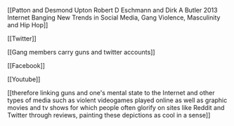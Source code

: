 [[Patton and Desmond Upton Robert D Eschmann and Dirk A Butler 2013 Internet Banging New Trends in Social Media, Gang Violence, Masculinity and Hip Hop]]

[[Twitter]]

[[Gang members carry guns and twitter accounts]]

[[Facebook]]

[[Youtube]]

[[therefore linking guns and one's mental state to the Internet and other types of media such as violent videogames played online as well as graphic movies and tv shows for which people often glorify on sites like Reddit and Twitter through reviews, painting these depictions as cool in a sense]]